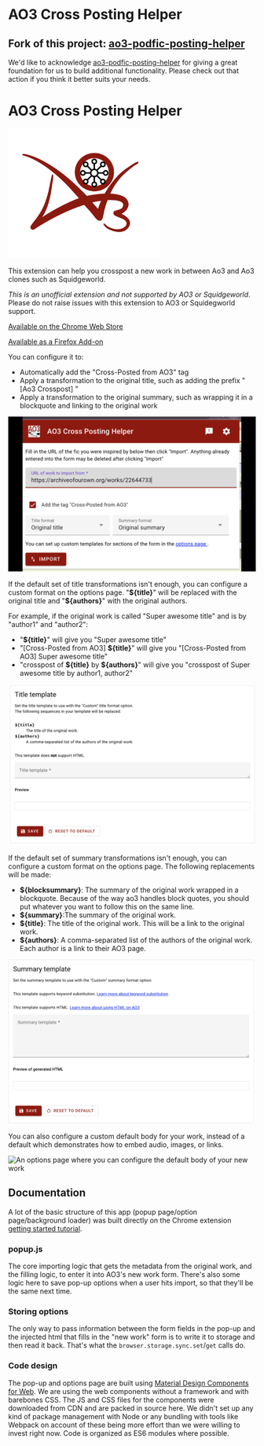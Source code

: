 # AO3 Cross Posting Helper


## Fork of this project: [ao3-podfic-posting-helper](https://github.com/LazyCats-dev/ao3-podfic-posting-helper)

We'd like to acknowledge [ao3-podfic-posting-helper](https://github.com/LazyCats-dev/ao3-podfic-posting-helper) for giving a great foundation for us to build additional functionality. Please check out that action if you think it better suits your needs. 


# AO3 Cross Posting Helper

![Logo: A AO3 icon with a decentralized icon in the O](images/icon-225.png?raw=true)

This extension can help you crosspost a new work in between Ao3 and Ao3 clones such as Squidgeworld.

_This is an unofficial extension and not supported by AO3 or Squidgeworld_. Please do not raise issues with this extension to AO3 or Squidegworld support.

[Available on the Chrome Web Store](https://chrome.google.com/webstore/detail/ao3-crossposting-helper/liceoplaldpcfdkndimfppgdcbophgma?utm_source=github&utm_medium=web&utm_campaign=readme)

[Available as a Firefox Add-on](https://addons.mozilla.org/en-US/firefox/addon/ao3-cross-posting-helper/)

You can configure it to:

- Automatically add the "Cross-Posted from AO3" tag
- Apply a transformation to the original title, such as adding the prefix "[Ao3 Crosspost] "
- Apply a transformation to the original summary, such as wrapping it in a blockquote and linking to the original work

![A popup over the new work page, showing the options available to configure importing metadata](images/pop-up-screen-shot.png)

If the default set of title transformations isn't enough, you can configure a custom format on the options page. "**\${title}**" will be replaced with the original title and "**\${authors}**" with the original authors.

For example, if the original work is called "Super awesome title" and is by
"author1" and "author2":

- "**\${title}**" will give you "Super awesome title"
- "[Cross-Posted from AO3] **\${title}**" will give you "[Cross-Posted from AO3] Super awesome title"
- "crosspost of **\${title}** by **\${authors}**"
  will give you "crosspost of Super awesome title by author1, author2"

![An options page where you can configure a custom title transformation](images/title-options-screen-shot.png)

If the default set of summary transformations isn't enough, you can configure a custom format on the options page. The following replacements will be made:

- **\${blocksummary}**: The summary of the original work wrapped in a blockquote. Because of the way ao3 handles block quotes, you should put whatever you want to follow this on the same line.
- **\${summary}**:The summary of the original work.
- **\${title}**: The title of the original work. This will be a link to the original work.
- **\${authors}**: A comma-separated list of the authors of the original work. Each author is a link to their AO3 page.

![An options page where you can configure a custom summary transformation](images/summary-options-screen-shot.png)

You can also configure a custom default body for your work, instead of a default which demonstrates how to embed audio, images, or links.

![An options page where you can configure the default body of your new work](images/options-screen-shot.png)

## Documentation

A lot of the basic structure of this app (popup page/option page/background loader) was built directly on the Chrome extension [getting started tutorial](https://developer.chrome.com/docs/extensions/mv3/getstarted/).

### popup.js

The core importing logic that gets the metadata from the original work, and the filling logic, to enter it into AO3's new work form. There's also some logic here to save pop-up options when a user hits import, so that they'll be the same next time.

### Storing options

The only way to pass information between the form fields in the pop-up and the injected html that fills in the "new work" form is to write it to storage and then read it back. That's what the `browser.storage.sync.set`/`get` calls do.

### Code design

The pop-up and options page are built using [Material Design Components for Web](https://material.io/). We are using the web components without a framework and with barebones CSS. The JS and CSS files for the components were downloaded from CDN and are packed in source here. We didn't set up any kind of package management with Node or any bundling with tools like Webpack on account of these being more effort than we were willing to invest right now. Code is organized as ES6 modules where possible.

